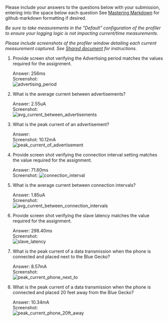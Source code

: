 Please include your answers to the questions below with your submission, entering into the space below each question
See [Mastering Markdown](https://guides.github.com/features/mastering-markdown/) for github markdown formatting if desired.

*Be sure to take measurements in the "Default" configuration of the profiler to ensure your logging logic is not impacting current/time measurements.*

*Please include screenshots of the profiler window detailing each current measurement captured.  See [Shared document](https://docs.google.com/document/d/1Ro9G2Nsr_ZXDhBYJ6YyF9CPivb--6UjhHRmVhDGySag/edit?usp=sharing) for instructions.* 

1. Provide screen shot verifying the Advertising period matches the values required for the assignment.
   
   Answer: 256ms
   <br>Screenshot:  
   ![advertising_period](https://github.com/CU-ECEN-5823/assignment5-ridhishah179/blob/master/questions/screenshots/assignment%205/advertising_period.JPG)  

2. What is the average current between advertisements?
  
   Answer: 2.55uA
   <br>Screenshot:  
   ![avg_current_between_advertisements](https://github.com/CU-ECEN-5823/assignment5-ridhishah179/blob/master/questions/screenshots/assignment%205/avg%20current%20between%20adv.PNG)  

3. What is the peak current of an advertisement? 
   
   Answer:
   <br>Screenshot: 10.12mA  
   ![peak_current_of_advertisement](https://github.com/CU-ECEN-5823/assignment5-ridhishah179/blob/master/questions/screenshots/assignment%205/peak%20current%20of%20adv.PNG)  

4. Provide screen shot verifying the connection interval setting matches the value required for the assignment.
   
   Answer: 71.60ms
   <br>Screenshot: 
   ![connection_interval](https://github.com/CU-ECEN-5823/assignment5-ridhishah179/blob/master/questions/screenshots/assignment%205/connection_interval.PNG)  

5. What is the average current between connection intervals?
   
   Answer: 1.85uA
   <br>Screenshot:  
   ![avg_current_between_connection_intervals](https://github.com/CU-ECEN-5823/assignment5-ridhishah179/blob/master/questions/screenshots/assignment%205/avg_current_betwn_conn_intervals.PNG)  

6. Provide screen shot verifying the slave latency matches the value required for the assignment. 
  
   Answer: 298.40ms
   <br>Screenshot:  
   ![slave_latency](https://github.com/CU-ECEN-5823/assignment5-ridhishah179/blob/master/questions/screenshots/assignment%205/slave_latency.PNG)  

7. What is the peak current of a data transmission when the phone is connected and placed next to the Blue Gecko? 
  
    Answer: 8.57mA
   <br>Screenshot:  
   ![peak_current_phone_next_to](https://github.com/CU-ECEN-5823/assignment5-ridhishah179/blob/master/questions/screenshots/assignment%205/phone_near.PNG)  
   
8. What is the peak current of a data transmission when the phone is connected and placed 20 feet away from the Blue Gecko? 
   
    Answer: 10.34mA
   <br>Screenshot:  
   ![peak_current_phone_20ft_away](https://github.com/CU-ECEN-5823/assignment5-ridhishah179/blob/master/questions/screenshots/assignment%205/phone_away.PNG)  
   